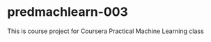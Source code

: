 predmachlearn-003
=================

This is course project for Coursera Practical Machine Learning class

